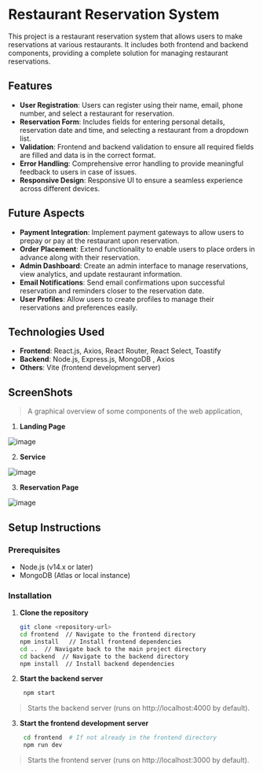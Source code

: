 # Restaurant Reservation System

This project is a restaurant reservation system that allows users to make reservations at various restaurants. It includes both frontend and backend components, providing a complete solution for managing restaurant reservations.

## Features

- **User Registration**: Users can register using their name, email, phone number, and select a restaurant for reservation.
- **Reservation Form**: Includes fields for entering personal details, reservation date and time, and selecting a restaurant from a dropdown list.
- **Validation**: Frontend and backend validation to ensure all required fields are filled and data is in the correct format.
- **Error Handling**: Comprehensive error handling to provide meaningful feedback to users in case of issues.
- **Responsive Design**: Responsive UI to ensure a seamless experience across different devices.

## Future Aspects

- **Payment Integration**: Implement payment gateways to allow users to prepay or pay at the restaurant upon reservation.
- **Order Placement**: Extend functionality to enable users to place orders in advance along with their reservation.
- **Admin Dashboard**: Create an admin interface to manage reservations, view analytics, and update restaurant information.
- **Email Notifications**: Send email confirmations upon successful reservation and reminders closer to the reservation date.
- **User Profiles**: Allow users to create profiles to manage their reservations and preferences easily.

## Technologies Used

- **Frontend**: React.js, Axios, React Router, React Select, Toastify
- **Backend**: Node.js, Express.js, MongoDB , Axios
- **Others**: Vite (frontend development server)
## ScreenShots
>A graphical overview of some components of the web application,

1. **Landing Page**


![image](https://github.com/Prashant370/Restaurant-Reservation/assets/100296448/253032f9-dfe0-4ef4-bc1c-3114cf057afd)


2. **Service**

![image](https://github.com/Prashant370/Restaurant-Reservation/assets/100296448/2fa6182e-0589-48cc-a163-c6434f5815f8)


3. **Reservation Page**
   
![image](https://github.com/Prashant370/Restaurant-Reservation/assets/100296448/7e56d080-1add-4828-9a89-b1f78f25c36e)


## Setup Instructions

### Prerequisites

- Node.js (v14.x or later)
- MongoDB (Atlas or local instance)

### Installation

1. **Clone the repository**

   ```bash
   git clone <repository-url>
   cd frontend  // Navigate to the frontend directory
   npm install   // Install frontend dependencies
   cd ..  // Navigate back to the main project directory
   cd backend  // Navigate to the backend directory
   npm install  // Install backend dependencies

2. **Start the backend server**

   ```bash
    npm start
>Starts the backend server (runs on http://localhost:4000 by default).


3. **Start the frontend development server**

   ```bash
    cd frontend  # If not already in the frontend directory
    npm run dev
>Starts the frontend server (runs on http://localhost:3000 by default).


